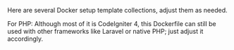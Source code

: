 Here are several Docker setup template collections, adjust them as needed.

For PHP: Although most of it is CodeIgniter 4, this Dockerfile can still be used with other frameworks like Laravel or native PHP; just adjust it accordingly.
